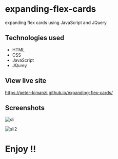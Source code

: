 # expanding-flex-cards

expanding flex cards using JavaScript and JQuery


## Technologies used

* HTML
* CSS
* JavaScript
* JQurey

## View live site

https://peter-kimanzi.github.io/expanding-flex-cards/


## Screenshots

![sli](https://user-images.githubusercontent.com/71552773/174056079-c75ce935-edf0-4efd-bad5-6920e601d1c2.PNG)

![sli2](https://user-images.githubusercontent.com/71552773/174056168-ea2b8910-1835-47ad-8ee9-e7c24d54e411.PNG)


# Enjoy !!
